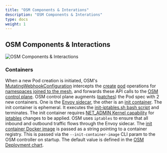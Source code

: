 ```yaml
---
title: "OSM Components & Interations"
description: "OSM Components & Interations"
type: docs
weight: 1
---
```


## OSM Components & Interactions

![OSM Components & Interactions](../../images/osm-components-and-interactions.png)

### Containers

When a new Pod creation is initiated, OSM's
[MutatingWebhookConfiguration](https://github.com/openservicemesh/osm/blob/release-v0.3/charts/osm/templates/mutatingwebhook.yaml)
intercepts the
[create](https://github.com/openservicemesh/osm/blob/release-v0.3/pkg/injector/webhook.go#L295)
[pod](https://github.com/openservicemesh/osm/blob/release-v0.3/pkg/injector/webhook.go#L299)
operations for [namespaces joined to the mesh](https://github.com/openservicemesh/osm/blob/release-v0.3/charts/osm/templates/mutatingwebhook.yaml#L19),
and forwards these API calls to the
[OSM control plane](https://github.com/openservicemesh/osm/blob/release-v0.3/charts/osm/templates/mutatingwebhook.yaml#L11).
OSM control plane augments ([patches](https://github.com/openservicemesh/osm/blob/release-v0.3/pkg/injector/webhook.go#L202-L208))
the Pod spec with 2 new containers.
One is the [Envoy sidecar](https://github.com/openservicemesh/osm/blob/release-v0.3/pkg/injector/patch.go#L82-L86),
the other is an [init container](https://github.com/openservicemesh/osm/blob/release-v0.3/pkg/injector/patch.go#L61-L74).
The init container is ephemeral. It executes the [init-iptables.sh bash script](https://github.com/openservicemesh/osm/blob/release-v0.3/init-iptables.sh)
and terminates.
The init container requires [NET_ADMIN Kernel capability](https://github.com/openservicemesh/osm/blob/release-v0.3/pkg/injector/init-container.go#L21-L25) for
[iptables](https://en.wikipedia.org/wiki/Iptables) changes to be applied.
OSM uses `iptables` to ensure that all inbound and outbound traffic flows through the Envoy sidecar.
The [init container Docker image](https://hub.docker.com/r/openservicemesh/init)
is passed as a string pointing to a container registry. This is passed via the `--init-container-image` CLI param to the OSM controller on startup. The default value is defined in the [OSM Deployment chart](https://github.com/openservicemesh/osm/blob/release-v0.3/charts/osm/templates/osm-deployment.yaml#L33).
